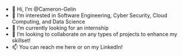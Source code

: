 - 👋 Hi, I’m @Cameron-Gelin
- 👀 I’m interested in Software Engineering, Cyber Security, Cloud Computing, and Data Science
- 🌱 I’m currently looking for an internship
- 💞️ I’m looking to collaborate on any types of projects to enhance my skillset!
- 📫 You can reach me here or on my LinkedIn!

<!---
Cameron-Gelin/Cameron-Gelin is a ✨ special ✨ repository because its `README.md` (this file) appears on your GitHub profile.
You can click the Preview link to take a look at your changes.
--->
